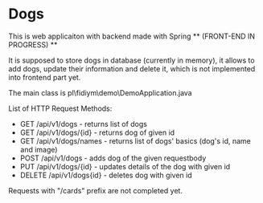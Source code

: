 # Dogs
This is web applicaiton with backend made with Spring
** (FRONT-END IN PROGRESS) **

It is supposed to store dogs in database (currently in memory),
it allows to add dogs, update their information and delete it,
which is not implemented into frontend part yet.

The main class is pl\fidiym\demo\DemoApplication.java


List of HTTP Request Methods:
- GET /api/v1/dogs - returns list of dogs
- GET /api/v1/dogs/{id} - returns dog of given id
- GET /api/v1/dogs/names - returns list of dogs' basics (dog's id, name and image)
- POST /api/v1/dogs - adds dog of the given requestbody
- PUT /api/v1/dogs/{id} - updates details of the dog with given id
- DELETE /api/v1/dogs{id} - deletes dog with given id

Requests with "/cards" prefix are not completed yet.
